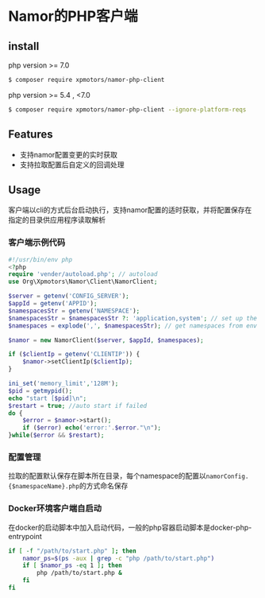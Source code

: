 # Namor的PHP客户端

## install
php version >= 7.0
```bash
$ composer require xpmotors/namor-php-client
```
php version >= 5.4 , <7.0
```bash
$ composer require xpmotors/namor-php-client --ignore-platform-reqs
```

## Features
- 支持namor配置变更的实时获取
- 支持拉取配置后自定义的回调处理

## Usage
客户端以cli的方式后台启动执行，支持namor配置的适时获取，并将配置保存在指定的目录供应用程序读取解析

### 客户端示例代码
```php
#!/usr/bin/env php
<?php
require 'vender/autoload.php'; // autoload
use Org\Xpmotors\Namor\Client\NamorClient;

$server = getenv('CONFIG_SERVER');
$appId = getenv('APPID');
$namespacesStr = getenv('NAMESPACE');
$namespacesStr = $namespacesStr ?: 'application,system'; // set up the default values 
$namespaces = explode(',', $namespacesStr); // get namespaces from env

$namor = new NamorClient($server, $appId, $namespaces);

if ($clientIp = getenv('CLIENTIP')) {
    $namor->setClientIp($clientIp);
}

ini_set('memory_limit','128M');
$pid = getmypid();
echo "start [$pid]\n";
$restart = true; //auto start if failed
do {
    $error = $namor->start();
    if ($error) echo('error:'.$error."\n");
}while($error && $restart);
```

### 配置管理

拉取的配置默认保存在脚本所在目录，每个namespace的配置以`namorConfig.{$namespaceName}.php`的方式命名保存

### Docker环境客户端自启动

在docker的启动脚本中加入启动代码，一般的php容器启动脚本是docker-php-entrypoint
```bash
if [ -f "/path/to/start.php" ]; then
    namor_ps=$(ps -aux | grep -c "php /path/to/start.php")
    if [ $namor_ps -eq 1 ]; then
        php /path/to/start.php &
    fi
fi
```
